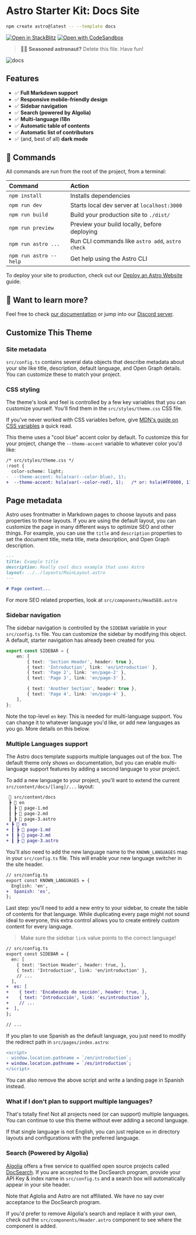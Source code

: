# Astro Starter Kit: Docs Site

```bash
npm create astro@latest -- --template docs
```

[![Open in StackBlitz](https://developer.stackblitz.com/img/open_in_stackblitz.svg)](https://stackblitz.com/github/withastro/astro/tree/latest/examples/docs)
[![Open with CodeSandbox](https://assets.codesandbox.io/github/button-edit-lime.svg)](https://codesandbox.io/s/github/withastro/astro/tree/latest/examples/docs)

> 🧑‍🚀 **Seasoned astronaut?** Delete this file. Have fun!

![docs](https://user-images.githubusercontent.com/4677417/186189283-0831b9ab-d6b9-485d-8955-3057e532ab31.png)

## Features

-   ✅ **Full Markdown support**
-   ✅ **Responsive mobile-friendly design**
-   ✅ **Sidebar navigation**
-   ✅ **Search (powered by Algolia)**
-   ✅ **Multi-language i18n**
-   ✅ **Automatic table of contents**
-   ✅ **Automatic list of contributors**
-   ✅ (and, best of all) **dark mode**

## 🧞 Commands

All commands are run from the root of the project, from a terminal:

| Command                | Action                                           |
| :--------------------- | :----------------------------------------------- |
| `npm install`          | Installs dependencies                            |
| `npm run dev`          | Starts local dev server at `localhost:3000`      |
| `npm run build`        | Build your production site to `./dist/`          |
| `npm run preview`      | Preview your build locally, before deploying     |
| `npm run astro ...`    | Run CLI commands like `astro add`, `astro check` |
| `npm run astro --help` | Get help using the Astro CLI                     |

To deploy your site to production, check out our [Deploy an Astro Website](https://docs.astro.build/guides/deploy) guide.

## 👀 Want to learn more?

Feel free to check [our documentation](https://docs.astro.build) or jump into our [Discord server](https://astro.build/chat).

## Customize This Theme

### Site metadata

`src/config.ts` contains several data objects that describe metadata about your site like title, description, default language, and Open Graph details. You can customize these to match your project.

### CSS styling

The theme's look and feel is controlled by a few key variables that you can customize yourself. You'll find them in the `src/styles/theme.css` CSS file.

If you've never worked with CSS variables before, give [MDN's guide on CSS variables](https://developer.mozilla.org/en-US/docs/Web/CSS/Using_CSS_custom_properties) a quick read.

This theme uses a "cool blue" accent color by default. To customize this for your project, change the `--theme-accent` variable to whatever color you'd like:

```diff
/* src/styles/theme.css */
:root {
  color-scheme: light;
-  --theme-accent: hsla(var(--color-blue), 1);
+  --theme-accent: hsla(var(--color-red), 1);   /* or: hsla(#FF0000, 1); */
```

## Page metadata

Astro uses frontmatter in Markdown pages to choose layouts and pass properties to those layouts. If you are using the default layout, you can customize the page in many different ways to optimize SEO and other things. For example, you can use the `title` and `description` properties to set the document title, meta title, meta description, and Open Graph description.

```markdown
---
title: Example title
description: Really cool docs example that uses Astro
layout: ../../layouts/MainLayout.astro
---

# Page content...
```

For more SEO related properties, look at `src/components/HeadSEO.astro`

### Sidebar navigation

The sidebar navigation is controlled by the `SIDEBAR` variable in your `src/config.ts` file. You can customize the sidebar by modifying this object. A default, starter navigation has already been created for you.

```ts
export const SIDEBAR = {
	en: [
		{ text: 'Section Header', header: true },
		{ text: 'Introduction', link: 'en/introduction' },
		{ text: 'Page 2', link: 'en/page-2' },
		{ text: 'Page 3', link: 'en/page-3' },

		{ text: 'Another Section', header: true },
		{ text: 'Page 4', link: 'en/page-4' },
	],
};
```

Note the top-level `en` key: This is needed for multi-language support. You can change it to whatever language you'd like, or add new languages as you go. More details on this below.

### Multiple Languages support

The Astro docs template supports multiple languages out of the box. The default theme only shows `en` documentation, but you can enable multi-language support features by adding a second language to your project.

To add a new language to your project, you'll want to extend the current `src/content/docs/[lang]/...` layout:

```diff
 📂 src/content/docs
 ┣ 📂 en
 ┃ ┣ 📜 page-1.md
 ┃ ┣ 📜 page-2.md
 ┃ ┣ 📜 page-3.astro
+ ┣ 📂 es
+ ┃ ┣ 📜 page-1.md
+ ┃ ┣ 📜 page-2.md
+ ┃ ┣ 📜 page-3.astro
```

You'll also need to add the new language name to the `KNOWN_LANGUAGES` map in your `src/config.ts` file. This will enable your new language switcher in the site header.

```diff
// src/config.ts
export const KNOWN_LANGUAGES = {
  English: 'en',
+  Spanish: 'es',
};
```

Last step: you'll need to add a new entry to your sidebar, to create the table of contents for that language. While duplicating every page might not sound ideal to everyone, this extra control allows you to create entirely custom content for every language.

> Make sure the sidebar `link` value points to the correct language!

```diff
// src/config.ts
export const SIDEBAR = {
  en: [
    { text: 'Section Header', header: true, },
    { text: 'Introduction', link: 'en/introduction' },
    // ...
  ],
+  es: [
+    { text: 'Encabezado de sección', header: true, },
+    { text: 'Introducción', link: 'es/introduction' },
+    // ...
+  ],
};

// ...
```

If you plan to use Spanish as the default language, you just need to modify the redirect path in `src/pages/index.astro`:

```diff
<script>
- window.location.pathname = `/en/introduction`;
+ window.location.pathname = `/es/introduction`;
</script>
```

You can also remove the above script and write a landing page in Spanish instead.

### What if I don't plan to support multiple languages?

That's totally fine! Not all projects need (or can support) multiple languages. You can continue to use this theme without ever adding a second language.

If that single language is not English, you can just replace `en` in directory layouts and configurations with the preferred language.

### Search (Powered by Algolia)

[Algolia](https://www.algolia.com/) offers a free service to qualified open source projects called [DocSearch](https://docsearch.algolia.com/). If you are accepted to the DocSearch program, provide your API Key & index name in `src/config.ts` and a search box will automatically appear in your site header.

Note that Aglolia and Astro are not affiliated. We have no say over acceptance to the DocSearch program.

If you'd prefer to remove Algolia's search and replace it with your own, check out the `src/components/Header.astro` component to see where the component is added.
